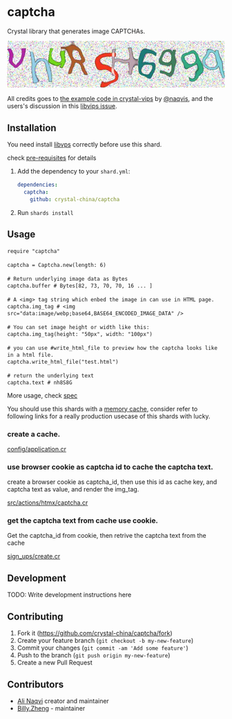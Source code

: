 # captcha

Crystal library that generates image CAPTCHAs.

![](images/example.webp)

All credits goes to [the example code in crystal-vips](https://github.com/naqvis/crystal-vips/blob/0f4d3914985865a020168b0f48ece07416eeb459/example/captcha_generator.cr) by [@naqvis](https://github.com/naqvis), and the
users's discussion in this [libvips issue](https://github.com/libvips/libvips/issues/898).

## Installation

You need install [libvps](https://github.com/libvips/libvips) correctly before use this shard.

check [pre-requisites](https://github.com/zw963/crystal-vips?tab=readme-ov-file#pre-requisites) for details


1. Add the dependency to your `shard.yml`:

   ```yaml
   dependencies:
     captcha:
       github: crystal-china/captcha
   ```

2. Run `shards install`

## Usage

```crystal
require "captcha"

captcha = Captcha.new(length: 6)

# Return underlying image data as Bytes
captcha.buffer # Bytes[82, 73, 70, 70, 16 ... ]

# A <img> tag string which enbed the image in can use in HTML page.
captcha.img_tag # <img src="data:image/webp;base64,BASE64_ENCODED_IMAGE_DATA" />

# You can set image height or width like this: 
captcha.img_tag(height: "50px", width: "100px")

# you can use #write_html_file to preview how the captcha looks like in a html file.
captcha.write_html_file("test.html")

# return the underlying text
captcha.text # nh8S8G
```
More usage, check [spec](spec/captcha_spec.cr)

You should use this shards with a [memory cache](https://github.com/crystal-cache/cache), consider refer to following links
for a really production usecase of this shards with lucky.


### create a cache.

[config/application.cr](https://github.com/crystal-china/website/blob/e779d785c79eadd40068d1a4fd2bdfbe87ff8ad4/config/application.cr#L31)


### use browser cookie as captcha id to cache the captcha text.

create a browser cookie as captcha_id, then use this id as cache key, and captcha text
as value, and render the img_tag.

[src/actions/htmx/captcha.cr](https://github.com/crystal-china/website/blob/e779d785c79eadd40068d1a4fd2bdfbe87ff8ad4/src/actions/htmx/captcha.cr#L8-L23)

### get the captcha text from cache use cookie.

Get the captcha_id from cookie, then retrive the captcha text from the cache

[sign_ups/create.cr](https://github.com/crystal-china/website/blob/e779d785c79eadd40068d1a4fd2bdfbe87ff8ad4/src/actions/sign_ups/create.cr#L5-L10)


## Development

TODO: Write development instructions here

## Contributing

1. Fork it (<https://github.com/crystal-china/captcha/fork>)
2. Create your feature branch (`git checkout -b my-new-feature`)
3. Commit your changes (`git commit -am 'Add some feature'`)
4. Push to the branch (`git push origin my-new-feature`)
5. Create a new Pull Request

## Contributors

- [Ali Naqvi](https://github.com/naqvis) creator and maintainer
- [Billy.Zheng](https://github.com/zw963) - maintainer
